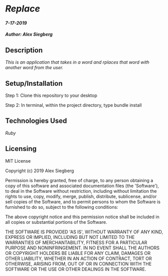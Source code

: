 # _Replace_

#### _7-17-2019_

#### _Author: Alex Siegberg_

## Description

_This is an application that takes in a word and rplaces that word with another word from the user._

## Setup/Installation

Step 1: Clone this repository to your desktop

Step 2: In terminal, within the project directory, type bundle install

## Technologies Used

_Ruby_

## Licensing

MIT License

Copyright (c) 2019 Alex Siegberg

Permission is hereby granted, free of charge, to any person obtaining a copy
of this software and associated documentation files (the 'Software'), to deal
in the Software without restriction, including without limitation the rights
to use, copy, modify, merge, publish, distribute, sublicense, and/or sell
copies of the Software, and to permit persons to whom the Software is
furnished to do so, subject to the following conditions:

The above copyright notice and this permission notice shall be included in all
copies or substantial portions of the Software.

THE SOFTWARE IS PROVIDED 'AS IS', WITHOUT WARRANTY OF ANY KIND, EXPRESS OR
IMPLIED, INCLUDING BUT NOT LIMITED TO THE WARRANTIES OF MERCHANTABILITY,
FITNESS FOR A PARTICULAR PURPOSE AND NONINFRINGEMENT. IN NO EVENT SHALL THE
AUTHORS OR COPYRIGHT HOLDERS BE LIABLE FOR ANY CLAIM, DAMAGES OR OTHER
LIABILITY, WHETHER IN AN ACTION OF CONTRACT, TORT OR OTHERWISE, ARISING FROM,
OUT OF OR IN CONNECTION WITH THE SOFTWARE OR THE USE OR OTHER DEALINGS IN THE
SOFTWARE.
